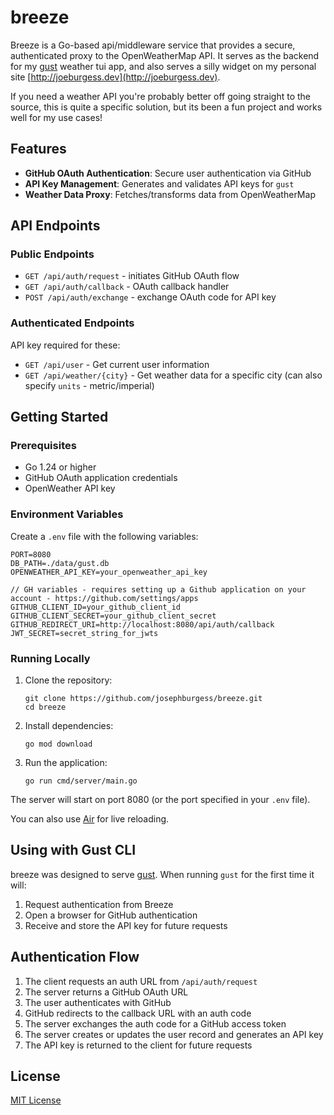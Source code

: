 # breeze

Breeze is a Go-based api/middleware service that provides a secure, authenticated proxy to the OpenWeatherMap API. It serves as the backend for my [gust](https://github.com/josephburgess/gust) weather tui app, and also serves a silly widget on my personal site [http://joeburgess.dev](http://joeburgess.dev).

If you need a weather API you're probably better off going straight to the source, this is quite a specific solution, but its been a fun project and works well for my use cases!

## Features

- **GitHub OAuth Authentication**: Secure user authentication via GitHub
- **API Key Management**: Generates and validates API keys for `gust`
- **Weather Data Proxy**: Fetches/transforms data from OpenWeatherMap

## API Endpoints

### Public Endpoints

- `GET /api/auth/request` - initiates GitHub OAuth flow
- `GET /api/auth/callback` - OAuth callback handler
- `POST /api/auth/exchange` - exchange OAuth code for API key

### Authenticated Endpoints

API key required for these:

- `GET /api/user` - Get current user information
- `GET /api/weather/{city}` - Get weather data for a specific city (can also specify `units` - metric/imperial)

## Getting Started

### Prerequisites

- Go 1.24 or higher
- GitHub OAuth application credentials
- OpenWeather API key

### Environment Variables

Create a `.env` file with the following variables:

```
PORT=8080
DB_PATH=./data/gust.db
OPENWEATHER_API_KEY=your_openweather_api_key

// GH variables - requires setting up a Github application on your account - https://github.com/settings/apps
GITHUB_CLIENT_ID=your_github_client_id
GITHUB_CLIENT_SECRET=your_github_client_secret
GITHUB_REDIRECT_URI=http://localhost:8080/api/auth/callback
JWT_SECRET=secret_string_for_jwts
```

### Running Locally

1. Clone the repository:

   ```
   git clone https://github.com/josephburgess/breeze.git
   cd breeze
   ```

2. Install dependencies:

   ```
   go mod download
   ```

3. Run the application:
   ```
   go run cmd/server/main.go
   ```

The server will start on port 8080 (or the port specified in your `.env` file).

You can also use [Air](https://github.com/air-verse/air) for live reloading.

## Using with Gust CLI

breeze was designed to serve [gust](https://github.com/josephburgess/gust). When running `gust` for the first time it will:

1. Request authentication from Breeze
2. Open a browser for GitHub authentication
3. Receive and store the API key for future requests

## Authentication Flow

1. The client requests an auth URL from `/api/auth/request`
2. The server returns a GitHub OAuth URL
3. The user authenticates with GitHub
4. GitHub redirects to the callback URL with an auth code
5. The server exchanges the auth code for a GitHub access token
6. The server creates or updates the user record and generates an API key
7. The API key is returned to the client for future requests

## License

[MIT License](LICENSE)
